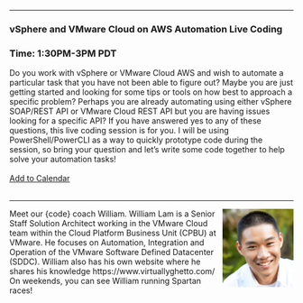 <style>
  .wrapper {margin-top:75px;}
  header {top:20px!important;
  .session-wrapper{border:1px solid #36373b; border-radius:5px; padding:20px; background-color:##D3D3D3;}
  
</style>
<hr/>

### **vSphere and VMware Cloud on AWS Automation Live Coding**
### **Time: 1:30PM-3PM PDT**
<div class="session-wrapper">
Do you work with vSphere or VMware Cloud AWS and wish to automate a particular task that you have not been able to figure out? Maybe you are just getting started and looking for some tips or tools on how best to approach a specific problem? Perhaps you are already automating using either vSphere SOAP/REST API or VMware Cloud REST API but you are having issues looking for a specific API? If you have answered yes to any of these questions, this live coding session is for you. I will be using PowerShell/PowerCLI as a way to quickly prototype code during the session, so bring your question and let’s write some code together to help solve your automation tasks!
<br>
<br>
<a title="Add to Calendar" class="addeventatc" data-id="Qv5085467" href="https://www.addevent.com/event/Qv5085467" target="_blank" rel="nofollow">Add to Calendar</a>
        <script type="text/javascript" src="https://addevent.com/libs/atc/1.6.1/atc.min.js" async defer></script>
</div>

<br> 

<hr/>
<img src="william_lam.jpg" alt="William Lam" width="25%" align="right">
    
<p>Meet our {code} coach William. William Lam is a Senior Staff Solution Architect working in the VMware Cloud team within the Cloud Platform Business Unit (CPBU) at VMware. He focuses on Automation, Integration and Operation of the VMware Software Defined Datacenter (SDDC). William also has his own website where he shares his knowledge https://www.virtuallyghetto.com/ On weekends, you can see William running Spartan races!</p>




